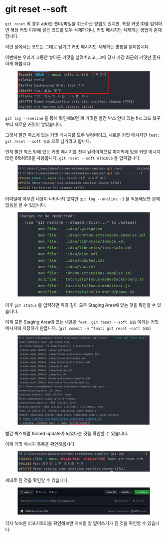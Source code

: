 # git reset --soft

`git reset` 의 경우 add한 폴더/파일을 취소하는 방법도 있지만, 특정 커밋 ID를 입력하면 해당 커밋 이후에 쌓은 코드를 모두 삭제하거나, 커밋 메시지만 삭제하는 방법이 존재합니다.

이번 장에서는 코드는 그대로 남기고 커밋 메시지만 삭제하는 방법을 알아봅시다.

이번에는 우리가 그동안 쌓아둔 커밋을 날려버리고, 그때 당시 가장 최근의 커밋만 존재하게 해봅시다.

<figure><img src="../.gitbook/assets/image (10) (2).png" alt=""><figcaption></figcaption></figure>

`git log --oneline` 을 통해 확인해보면 제 커밋은 빨간 박스 안에 있는 fix: 코드 복구부터 새로운 커밋이 쌓였습니다.

그래서 빨간 박스에 있는 커밋 메시지를 모두 날려버리고, 새로운 커밋 메시지인 `feat: git reset --soft 실습` 으로 남기려고 합니다.

먼저 빨간 박스 밖에 있는 커밋 메시지를 전부 날려야하므로 마지막에 있을 커밋 메시지 ID인 8fb1656을 사용합니다. `git reset --soft 8fb1656` 을 입력합니다.

<figure><img src="../.gitbook/assets/image (7) (4).png" alt=""><figcaption></figcaption></figure>

터미널에 아무런 내용이 나타나지 않지만 `git log --oneline -3` 을 적용해보면 문제 없음을 알 수 있습니다.

<figure><img src="../.gitbook/assets/image (3) (4).png" alt=""><figcaption></figcaption></figure>

이후 `git status` 를 입력하면 위와 깉이 모두 Staging Area에 있는 것을 확인할 수 있습니다.

이제 모든 Staging Area에 있는 내용을 `feat: git reset --soft 실습` 이라는 커밋 메시지에 저장하게 만듭니다. (`git commit -m “feat: git reset —soft 실습`)

<figure><img src="../.gitbook/assets/image (1) (6).png" alt=""><figcaption></figcaption></figure>

빨간 박스처럼 forced update가 되었다는 것을 확인할 수 있습니다.

이제 커밋 메시지 목록을 확인해봅시다.

<figure><img src="../.gitbook/assets/image (14) (1).png" alt=""><figcaption></figcaption></figure>

제대로 된 것을 확인할 수 있습니다.

<figure><img src="../.gitbook/assets/image (2) (1) (4).png" alt=""><figcaption></figcaption></figure>

각자 fork한 리포지토리를 확인해보면 저처럼 잘 덮어쓰기가 된 것을 확인할 수 있습니다.
